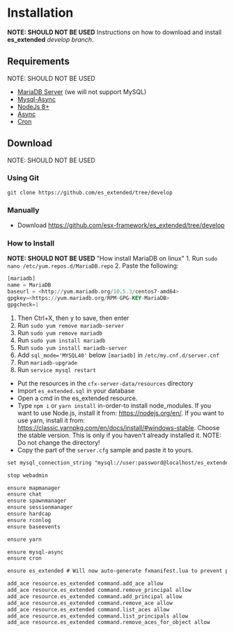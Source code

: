 
# Installation

**NOTE: SHOULD NOT BE USED**
Instructions on how to download and install **es_extended** *develop branch*.

## Requirements

NOTE: SHOULD NOT BE USED

- [MariaDB Server](https://downloads.mariadb.org/) (we will not support MySQL)
- [Mysql-Async](https://github.com/brouznouf/fivem-mysql-async)
- [NodeJs 8+](https://nodejs.org/en/)
- [Async](https://github.com/esx-framework/async)
- [Cron](https://github.com/esx-framework/cron)

## Download

NOTE: SHOULD NOT BE USED

### Using Git

```git
git clone https://github.com/es_extended/tree/develop
```

### Manually

- Download <https://github.com/esx-framework/es_extended/tree/develop>

### How to Install

**NOTE: SHOULD NOT BE USED**
"How install MariaDB on linux"
    1. Run `sudo nano /etc/yum.repos.d/MariaDB.repo`
    2. Paste the following:

```sql
[mariadb]
name = MariaDB
baseurl = <http://yum.mariadb.org/10.5.3/centos7-amd64>
gpgkey=<https://yum.mariadb.org/RPM-GPG-KEY-MariaDB>
gpgcheck=1
```

  1. Then Ctrl+X, then y to save, then enter
  2. Run `sudo yum remove mariadb-server`
  3. Run `sudo yum remove mariadb`
  4. Run `sudo yum install mariadb`
  5. Run `sudo yum install mariadb-server`
  6. Add `sql_mode='MYSQL40'` below `[mariadb]` in `/etc/my.cnf.d/server.cnf`
  7. Run `mariadb-upgrade`
  8. Run `service mysql restart`

- Put the resources in the `cfx-server-data/resources` directory
- Import `es_extended.sql` in your database
- Open a cmd in the es_extended resource.
- Type `npm i` or `yarn install` in-order-to install node_modules. If you want to use Node.js, install it from: <https://nodejs.org/en/>. If you want to use yarn, install it from: <https://classic.yarnpkg.com/en/docs/install/#windows-stable>. Choose the stable version. This is only if you haven't already installed it. NOTE: Do not change the directory!
- Copy the part of the `server.cfg` sample and paste it to yours.

```diff
set mysql_connection_string "mysql://user:password@localhost/es_extended?charset=utf8mb4"

stop webadmin

ensure mapmanager
ensure chat
ensure spawnmanager
ensure sessionmanager
ensure hardcap
ensure rconlog
ensure baseevents

ensure yarn

ensure mysql-async
ensure cron

ensure es_extended # Will now auto-generate fxmanifest.lua to prevent platform-dependant behavior, will prompt you to type ensure es_extended in console when fxmanifest has changed. To save some typing, uncomment below lines

add_ace resource.es_extended command.add_ace allow
add_ace resource.es_extended command.remove_principal allow
add_ace resource.es_extended command.add_principal allow
add_ace resource.es_extended command.remove_ace allow
add_ace resource.es_extended command.list_aces allow
add_ace resource.es_extended command.list_principals allow
add_ace resource.es_extended command.remove_aces_for_object allow

```
